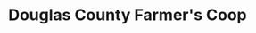 ---
title: "Douglas County Farmer's Coop"
url: /winston/douglas-county-farmers-coop/
shop: Landwirtschaftlich
---